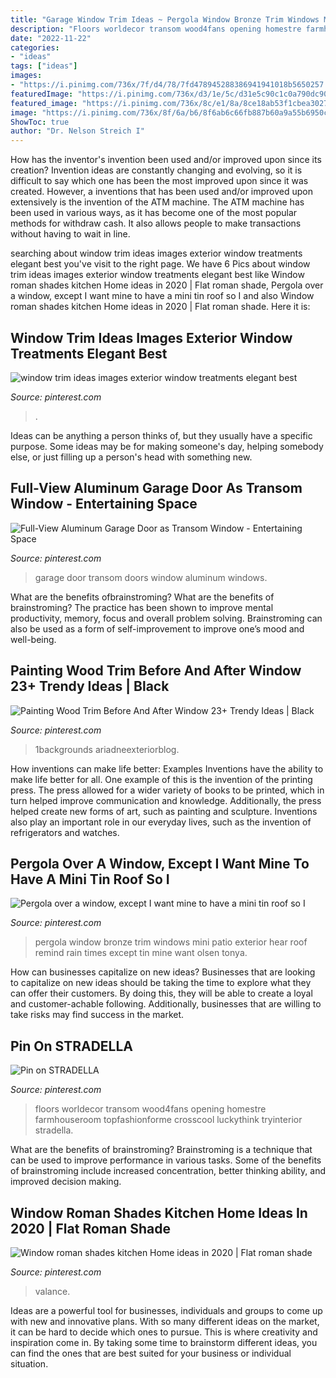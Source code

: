 ```yaml
---
title: "Garage Window Trim Ideas ~ Pergola Window Bronze Trim Windows Mini Patio Exterior Hear Roof Remind Rain Times Except Tin Mine Want Olsen Tonya"
description: "Floors worldecor transom wood4fans opening homestre farmhouseroom topfashionforme crosscool luckythink tryinterior stradella"
date: "2022-11-22"
categories:
- "ideas"
tags: ["ideas"]
images:
- "https://i.pinimg.com/736x/7f/d4/78/7fd478945288386941941018b5650257.jpg"
featuredImage: "https://i.pinimg.com/736x/d3/1e/5c/d31e5c90c1c0a790dc90b06929298fd8.jpg"
featured_image: "https://i.pinimg.com/736x/8c/e1/8a/8ce18ab53f1cbea3027495fa1024bf9a.jpg"
image: "https://i.pinimg.com/736x/8f/6a/b6/8f6ab6c66fb887b60a9a55b6950cc5ad--exterior-paint-exterior-design.jpg"
ShowToc: true
author: "Dr. Nelson Streich I"
---
```



How has the inventor's invention been used and/or improved upon since its creation?
Invention ideas are constantly changing and evolving, so it is difficult to say which one has been the most improved upon since it was created. However, a inventions that has been used and/or improved upon extensively is the invention of the ATM machine. The ATM machine has been used in various ways, as it has become one of the most popular methods for withdraw cash. It also allows people to make transactions without having to wait in line.

	

		
searching about window trim ideas images exterior window treatments elegant best you've visit to the right page. We have 6 Pics about window trim ideas images exterior window treatments elegant best like Window roman shades kitchen Home ideas in 2020 | Flat roman shade, Pergola over a window, except I want mine to have a mini tin roof so I and also Window roman shades kitchen Home ideas in 2020 | Flat roman shade. Here it is:
		
    
## Window Trim Ideas Images Exterior Window Treatments Elegant Best

<img loading=lazy src="https://i.pinimg.com/736x/8c/e1/8a/8ce18ab53f1cbea3027495fa1024bf9a.jpg" onerror="this.onerror=null;this.src='https://tse1.mm.bing.net/th?id=OIP.cxctW1BKDZkY9ZLUPiKj6gHaJ3&amp;pid=15.1';" alt="window trim ideas images exterior window treatments elegant best">

_Source: pinterest.com_

>. 

	

Ideas can be anything a person thinks of, but they usually have a specific purpose. Some ideas may be for making someone's day, helping somebody else, or just filling up a person's head with something new.

    
## Full-View Aluminum Garage Door As Transom Window - Entertaining Space

<img loading=lazy src="https://i.pinimg.com/736x/d3/1e/5c/d31e5c90c1c0a790dc90b06929298fd8.jpg" onerror="this.onerror=null;this.src='https://tse1.mm.bing.net/th?id=OIP.NJTtDi2qz3sC5S6uOBN34QHaLH&amp;pid=15.1';" alt="Full-View Aluminum Garage Door as Transom Window - Entertaining Space">

_Source: pinterest.com_

>garage door transom doors window aluminum windows. 

	

What are the benefits ofbrainstroming?
What are the benefits of brainstroming? The practice has been shown to improve mental productivity, memory, focus and overall problem solving. Brainstroming can also be used as a form of self-improvement to improve one’s mood and well-being.

    
## Painting Wood Trim Before And After Window 23+ Trendy Ideas | Black

<img loading=lazy src="https://i.pinimg.com/736x/fa/c0/ce/fac0ced85d0c757d08694ffd64409d48.jpg" onerror="this.onerror=null;this.src='https://tse4.mm.bing.net/th?id=OIP.drGpV6SlqMYdNDonZX942gAAAA&amp;pid=15.1';" alt="Painting Wood Trim Before And After Window 23+ Trendy Ideas | Black">

_Source: pinterest.com_

>1backgrounds ariadneexteriorblog. 

	

How inventions can make life better: Examples
Inventions have the ability to make life better for all. One example of this is the invention of the printing press. The press allowed for a wider variety of books to be printed, which in turn helped improve communication and knowledge. Additionally, the press helped create new forms of art, such as painting and sculpture. Inventions also play an important role in our everyday lives, such as the invention of refrigerators and watches.

    
## Pergola Over A Window, Except I Want Mine To Have A Mini Tin Roof So I

<img loading=lazy src="https://i.pinimg.com/736x/8f/6a/b6/8f6ab6c66fb887b60a9a55b6950cc5ad--exterior-paint-exterior-design.jpg" onerror="this.onerror=null;this.src='https://tse2.mm.bing.net/th?id=OIP.fYPNMaGaIONz1XQdr1MQewHaJ4&amp;pid=15.1';" alt="Pergola over a window, except I want mine to have a mini tin roof so I">

_Source: pinterest.com_

>pergola window bronze trim windows mini patio exterior hear roof remind rain times except tin mine want olsen tonya. 

	

How can businesses capitalize on new ideas?
Businesses that are looking to capitalize on new ideas should be taking the time to explore what they can offer their customers. By doing this, they will be able to create a loyal and customer-achable following. Additionally, businesses that are willing to take risks may find success in the market.

    
## Pin On STRADELLA

<img loading=lazy src="https://i.pinimg.com/736x/2e/c2/5f/2ec25fb73f8cba695a009ea115f5f9dd.jpg" onerror="this.onerror=null;this.src='https://tse2.mm.bing.net/th?id=OIP.5TozgAgSS2YitTugEC_olgHaLH&amp;pid=15.1';" alt="Pin on STRADELLA">

_Source: pinterest.com_

>floors worldecor transom wood4fans opening homestre farmhouseroom topfashionforme crosscool luckythink tryinterior stradella. 

	

What are the benefits of brainstroming?
Brainstroming is a technique that can be used to improve performance in various tasks. Some of the benefits of brainstroming include increased concentration, better thinking ability, and improved decision making.

    
## Window Roman Shades Kitchen Home Ideas In 2020 | Flat Roman Shade

<img loading=lazy src="https://i.pinimg.com/736x/7f/d4/78/7fd478945288386941941018b5650257.jpg" onerror="this.onerror=null;this.src='https://tse2.mm.bing.net/th?id=OIP.iRaC141v0_Bm3eUyRuOQTAHaJ3&amp;pid=15.1';" alt="Window roman shades kitchen Home ideas in 2020 | Flat roman shade">

_Source: pinterest.com_

>valance. 

	

Ideas are a powerful tool for businesses, individuals and groups to come up with new and innovative plans. With so many different ideas on the market, it can be hard to decide which ones to pursue. This is where creativity and inspiration come in. By taking some time to brainstorm different ideas, you can find the ones that are best suited for your business or individual situation.


